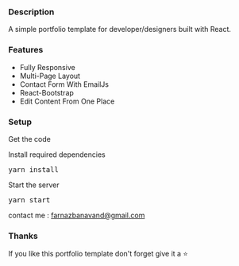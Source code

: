 ### Description

A simple portfolio template for developer/designers built with React. 





### Features

- Fully Responsive
- Multi-Page Layout
- Contact Form With EmailJs
- React-Bootstrap
- Edit Content From One Place

### Setup

Get the code

 
Install required dependencies

<pre>yarn install</pre>


Start the server

<pre>yarn start</pre>

contact me : farnazbanavand@gmail.com

### Thanks

If you like this portfolio template don't forget give it a ⭐ 
